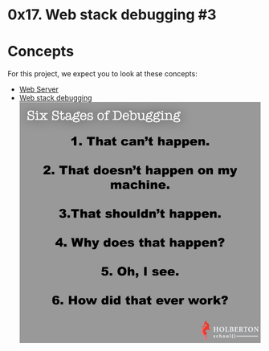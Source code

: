# 0x17. Web stack debugging #3

# Concepts

For this project, we expect you to look at these concepts:

- [Web Server](https://intranet.alxswe.com/concepts/17)
- [Web stack debugging](https://intranet.alxswe.com/concepts/68)
  ![alt text](image.png)
